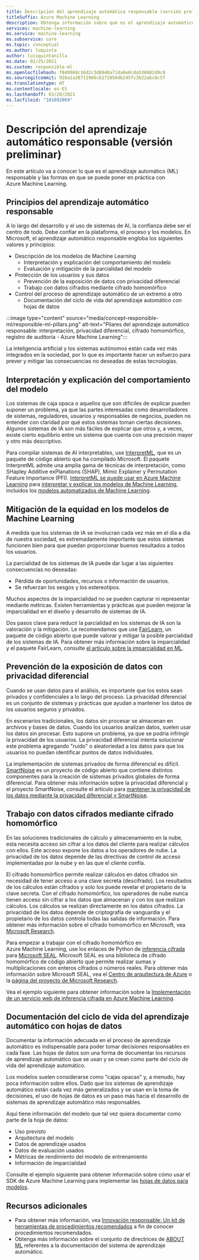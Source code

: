 ```yaml
---
title: Descripción del aprendizaje automático responsable (versión preliminar)
titleSuffix: Azure Machine Learning
description: Obtenga información sobre qué es el aprendizaje automático responsable y cómo usarlo con Azure Machine Learning para entender los modelos, proteger los datos y controlar el ciclo de vida del modelo.
services: machine-learning
ms.service: machine-learning
ms.subservice: core
ms.topic: conceptual
ms.author: luquinta
author: luisquintanilla
ms.date: 02/25/2021
ms.custom: responsible-ml
ms.openlocfilehash: f849968c16d2c3d8940a71da0e0cda536882d9c8
ms.sourcegitcommit: 910a1a38711966cb171050db245fc3b22abc8c5f
ms.translationtype: HT
ms.contentlocale: es-ES
ms.lasthandoff: 03/20/2021
ms.locfileid: "101692069"
---
```

# <a name="what-is-responsible-machine-learning-preview"></a>Descripción del aprendizaje automático responsable (versión preliminar)

En este artículo va a conocer lo que es el aprendizaje automático (ML) responsable y las formas en que se puede poner en práctica con Azure Machine Learning.

## <a name="responsible-machine-learning-principles"></a>Principios del aprendizaje automático responsable

A lo largo del desarrollo y el uso de sistemas de AI, la confianza debe ser el centro de todo. Debe confiar en la plataforma, el proceso y los modelos. En Microsoft, el aprendizaje automático responsable engloba los siguientes valores y principios:

- Descripción de los modelos de Machine Learning
  - Interpretación y explicación del comportamiento del modelo
  - Evaluación y mitigación de la parcialidad del modelo
- Protección de los usuarios y sus datos
  - Prevención de la exposición de datos con privacidad diferencial
  - Trabajo con datos cifrados mediante cifrado homomórfico
- Control del proceso de aprendizaje automático de un extremo a otro
  - Documentación del ciclo de vida del aprendizaje automático con hojas de datos

:::image type="content" source="media/concept-responsible-ml/responsible-ml-pillars.png" alt-text="Pilares del aprendizaje automático responsable: interpretación, privacidad diferencial, cifrado homomórfico, registro de auditoría - Azure Machine Learning":::

La inteligencia artificial y los sistemas autónomos están cada vez más integrados en la sociedad, por lo que es importante hacer un esfuerzo para prever y mitigar las consecuencias no deseadas de estas tecnologías.

## <a name="interpret-and-explain-model-behavior"></a>Interpretación y explicación del comportamiento del modelo

Los sistemas de caja opaca o aquellos que son difíciles de explicar pueden suponer un problema, ya que las partes interesadas como desarrolladores de sistemas, reguladores, usuarios y responsables de negocios, pueden no entender con claridad por qué estos sistemas toman ciertas decisiones. Algunos sistemas de IA son más fáciles de explicar que otros y, a veces, existe cierto equilibrio entre un sistema que cuenta con una precisión mayor y otro más descriptivo.

Para compilar sistemas de AI interpretables, use [InterpretML](https://github.com/interpretml/interpret), que es un paquete de código abierto que ha compilado Microsoft. El paquete InterpretML admite una amplia gama de técnicas de interpretación, como SHapley Additive exPlanations (SHAP), Mimic Explainer y Permutation Feature Importance (PFI).  [InterpretML se puede usar en Azure Machine Learning](how-to-machine-learning-interpretability.md) para [interpretar y explicar los modelos de Machine Learning](how-to-machine-learning-interpretability-aml.md), incluidos los [modelos automatizados de Machine Learning](how-to-machine-learning-interpretability-automl.md).

## <a name="mitigate-fairness-in-machine-learning-models"></a>Mitigación de la equidad en los modelos de Machine Learning

A medida que los sistemas de IA se involucran cada vez más en el día a día de nuestra sociedad, es extremadamente importante que estos sistemas funcionen bien para que puedan proporcionar buenos resultados a todos los usuarios.

La parcialidad de los sistemas de IA puede dar lugar a las siguientes consecuencias no deseadas:

- Pérdida de oportunidades, recursos o información de usuarios.
- Se refuerzan los sesgos y los estereotipos.

Muchos aspectos de la imparcialidad no se pueden capturar ni representar mediante métricas. Existen herramientas y prácticas que pueden mejorar la imparcialidad en el diseño y desarrollo de sistemas de IA.

Dos pasos clave para reducir la parcialidad en los sistemas de IA son la valoración y la mitigación. Le recomendamos que use [FairLearn](https://github.com/fairlearn/fairlearn), un paquete de código abierto que puede valorar y mitigar la posible parcialidad de los sistemas de IA. Para obtener más información sobre la imparcialidad y el paquete FairLearn, consulte [el artículo sobre la imparcialidad en ML](./concept-fairness-ml.md).

## <a name="prevent-data-exposure-with-differential-privacy"></a>Prevención de la exposición de datos con privacidad diferencial

Cuando se usan datos para el análisis, es importante que los estos sean privados y confidenciales a lo largo del proceso. La privacidad diferencial es un conjunto de sistemas y prácticas que ayudan a mantener los datos de los usuarios seguros y privados.

En escenarios tradicionales, los datos sin procesar se almacenan en archivos y bases de datos. Cuando los usuarios analizan datos, suelen usar los datos sin procesar. Esto supone un problema, ya que se podría infringir la privacidad de los usuarios. La privacidad diferencial intenta solucionar este problema agregando "ruido" o aleatoriedad a los datos para que los usuarios no puedan identificar puntos de datos individuales.

La implementación de sistemas privados de forma diferencial es difícil. [SmartNoise](https://github.com/opendifferentialprivacy/smartnoise-core) es un proyecto de código abierto que contiene distintos componentes para la creación de sistemas privados globales de forma diferencial. Para obtener más información sobre la privacidad diferencial y el proyecto SmartNoise, consulte el artículo para [mantener la privacidad de los datos mediante la privacidad diferencial y SmartNoise](./concept-differential-privacy.md).

## <a name="work-on-encrypted-data-with-homomorphic-encryption"></a>Trabajo con datos cifrados mediante cifrado homomórfico

En las soluciones tradicionales de cálculo y almacenamiento en la nube, esta necesita acceso sin cifrar a los datos del cliente para realizar cálculos con ellos. Este acceso expone los datos a los operadores de nube. La privacidad de los datos depende de las directivas de control de acceso implementadas por la nube y en las que el cliente confía.

El cifrado homomórfico permite realizar cálculos en datos cifrados sin necesidad de tener acceso a una clave secreta (descifrado). Los resultados de los cálculos están cifrados y solo los puede revelar el propietario de la clave secreta. Con el cifrado homomórfico, los operadores de nube nunca tienen acceso sin cifrar a los datos que almacenan y con los que realizan cálculos. Los cálculos se realizan directamente en los datos cifrados. La privacidad de los datos depende de criptografía de vanguardia y el propietario de los datos controla todas las salidas de información. Para obtener más información sobre el cifrado homomórfico en Microsoft, vea [Microsoft Research](https://www.microsoft.com/research/project/homomorphic-encryption/).

Para empezar a trabajar con el cifrado homomórfico en Azure Machine Learning, use los enlaces de Python de [inferencia cifrada](https://pypi.org/project/encrypted-inference/) para [Microsoft SEAL](https://github.com/microsoft/SEAL). Microsoft SEAL es una biblioteca de cifrado homomórfico de código abierto que permite realizar sumas y multiplicaciones con enteros cifrados o números reales. Para obtener más información sobre Microsoft SEAL, vea el [Centro de arquitectura de Azure](/azure/architecture/solution-ideas/articles/homomorphic-encryption-seal) o la [página del proyecto de Microsoft Research](https://www.microsoft.com/research/project/microsoft-seal/).

Vea el ejemplo siguiente para obtener información sobre la [Implementación de un servicio web de inferencia cifrada en Azure Machine Learning](how-to-homomorphic-encryption-seal.md).

## <a name="document-the-machine-learning-lifecycle-with-datasheets"></a>Documentación del ciclo de vida del aprendizaje automático con hojas de datos

Documentar la información adecuada en el proceso de aprendizaje automático es indispensable para poder tomar decisiones responsables en cada fase. Las hojas de datos son una forma de documentar los recursos de aprendizaje automático que se usan y se crean como parte del ciclo de vida del aprendizaje automático.

Los modelos suelen considerarse como "cajas opacas" y, a menudo, hay poca información sobre ellos. Dado que los sistemas de aprendizaje automático están cada vez más generalizados y se usan en la toma de decisiones, el uso de hojas de datos es un paso más hacia el desarrollo de sistemas de aprendizaje automático más responsables.

Aquí tiene información del modelo que tal vez quiera documentar como parte de la hoja de datos:

- Uso previsto
- Arquitectura del modelo
- Datos de aprendizaje usados
- Datos de evaluación usados
- Métricas de rendimiento del modelo de entrenamiento
- Información de imparcialidad

Consulte el ejemplo siguiente para obtener información sobre cómo usar el SDK de Azure Machine Learning para implementar las [hojas de datos para modelos](https://github.com/microsoft/MLOps/blob/master/pytorch_with_datasheet/model_with_datasheet.ipynb).

## <a name="additional-resources"></a>Recursos adicionales

- Para obtener más información, vea [Innovación responsable: Un kit de herramientas de procedimientos recomendados](/azure/architecture/guide/responsible-innovation/) a fin de conocer procedimientos recomendados.
- Obtenga más información sobre el conjunto de directrices de [ABOUT ML](https://www.partnershiponai.org/about-ml/) referentes a la documentación del sistema de aprendizaje automático.